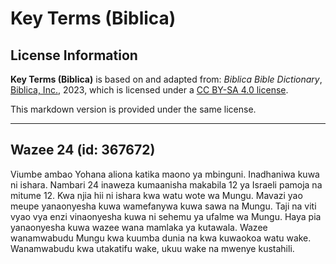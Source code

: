 # Key Terms (Biblica)

## License Information

**Key Terms (Biblica)** is based on and adapted from: _Biblica Bible Dictionary_, [Biblica, Inc.](https://www.biblica.com/), 2023, which is licensed under a [CC BY-SA 4.0 license](https://creativecommons.org/licenses/by-sa/4.0/legalcode.en).

This markdown version is provided under the same license.



--------------------------------

## Wazee 24 (id: 367672)

Viumbe ambao Yohana aliona katika maono ya mbinguni. Inadhaniwa kuwa ni ishara. Nambari 24 inaweza kumaanisha makabila 12 ya Israeli pamoja na mitume 12\. Kwa njia hii ni ishara kwa watu wote wa Mungu. Mavazi yao meupe yanaonyesha kuwa wamefanywa kuwa sawa na Mungu. Taji na viti vyao vya enzi vinaonyesha kuwa ni sehemu ya ufalme wa Mungu. Haya pia yanaonyesha kuwa wazee wana mamlaka ya kutawala. Wazee wanamwabudu Mungu kwa kuumba dunia na kwa kuwaokoa watu wake. Wanamwabudu kwa utakatifu wake, ukuu wake na mwenye kustahili.


